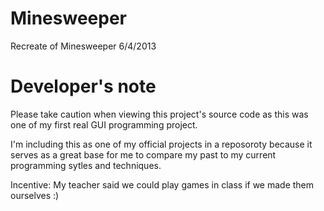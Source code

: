 # Minesweeper
Recreate of Minesweeper
6/4/2013

# Developer's note
Please take caution when viewing this project's source code as this was one of my first real GUI programming project.

I'm including this as one of my official projects in a reposoroty because it serves as a great base for me to compare my past to my current programming sytles and techniques.

Incentive: My teacher said we could play games in class if we made them ourselves :)
